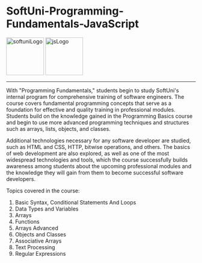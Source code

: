 # SoftUni-Programming-Fundamentals-JavaScript
<div id="icons">
<img width="100" alt="softuniLogo" src="https://user-images.githubusercontent.com/121745595/219448556-2c7c7f5a-c282-411b-9253-1b55fff353d7.png">
<img width="100" alt="jsLogo" src="https://d2vqpl3tx84ay5.cloudfront.net/500x/tumblr_lsus01g1ik1qies3uo1_400.png">
</div>
<hr>

With "Programming Fundamentals," students begin to study SoftUni's internal program for comprehensive training of software engineers. The course covers fundamental programming concepts that serve as a foundation for effective and quality training in professional modules. Students build on the knowledge gained in the Programming Basics course and begin to use more advanced programming techniques and structures such as arrays, lists, objects, and classes.

Additional technologies necessary for any software developer are studied, such as HTML and CSS, HTTP, bitwise operations, and others. The basics of web development are also explored, as well as one of the most widespread technologies and tools, which the course successfully builds awareness among students about the upcoming professional modules and the knowledge they will gain from them to become successful software developers.

Topics covered in the course:

1. Basic Syntax, Conditional Statements And Loops
2. Data Types and Variables
3. Arrays
4. Functions
5. Arrays Advanced
6. Objects and Classes
7. Associative Arrays
8. Text Processing
9. Regular Expressions

